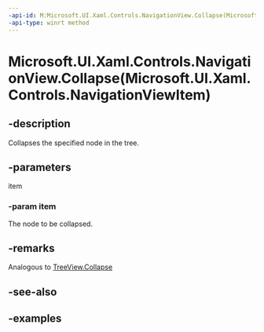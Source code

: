 ```yaml
---
-api-id: M:Microsoft.UI.Xaml.Controls.NavigationView.Collapse(Microsoft.UI.Xaml.Controls.NavigationViewItem)
-api-type: winrt method
---
```


# Microsoft.UI.Xaml.Controls.NavigationView.Collapse(Microsoft.UI.Xaml.Controls.NavigationViewItem)

<!--
public void Collapse (Microsoft.UI.Xaml.Controls.NavigationViewItem item);
-->


## -description
Collapses the specified node in the tree.

## -parameters
item

### -param item
The node to be collapsed.

## -remarks

Analogous to [TreeView.Collapse](https://docs.microsoft.com/uwp/api/Microsoft.UI.Xaml.Controls.TreeView.Collapse)

## -see-also

## -examples
